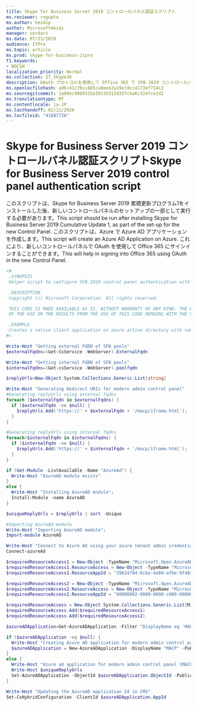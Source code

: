 ```yaml
---
title: Skype for Business Server 2019 コントロールパネル認証スクリプト
ms.reviewer: rogupta
ms.author: heidip
author: MicrosoftHeidi
manager: serdars
ms.date: 07/23/2019
audience: ITPro
ms.topic: article
ms.prod: skype-for-business-itpro
f1.keywords:
- NOCSH
localization_priority: Normal
ms.collection: IT_Skype16
description: OAuth プロトコルを使用して Office 365 で SFB 2019 コントロールパネル認証を構成するヘルパースクリプト。
ms.openlocfilehash: ad6c41c70cc885ca8eee2a19e7dcc4173ef714c2
ms.sourcegitcommit: 1a08ec9069332e19135312d35fc6a6c3247ce2d2
ms.translationtype: MT
ms.contentlocale: ja-JP
ms.lasthandoff: 02/11/2020
ms.locfileid: "41887726"
---
```

# <a name="skype-for-business-server-2019-control-panel-authentication-script"></a><span data-ttu-id="9547b-103">Skype for Business Server 2019 コントロールパネル認証スクリプト</span><span class="sxs-lookup"><span data-stu-id="9547b-103">Skype for Business Server 2019 control panel authentication script</span></span>

<span data-ttu-id="9547b-104">このスクリプトは、Skype for Business Server 2019 累積更新プログラム1をインストールした後、新しいコントロールパネルのセットアップの一部として実行する必要があります。</span><span class="sxs-lookup"><span data-stu-id="9547b-104">This script should be run after installing Skype for Business Server 2019 Cumulative Update 1, as part of the set-up for the new Control Panel.</span></span> <span data-ttu-id="9547b-105">このスクリプトは、Azure で Azure AD アプリケーションを作成します。</span><span class="sxs-lookup"><span data-stu-id="9547b-105">This script will create an Azure AD Application on Azure.</span></span> <span data-ttu-id="9547b-106">これにより、新しいコントロールパネルで OAuth を使用して Office 365 にサインインすることができます。</span><span class="sxs-lookup"><span data-stu-id="9547b-106">This will help in signing into Office 365 using OAuth in the new Control Panel.</span></span>

```powershell
<#
 .SYNOPSIS
 Helper script to configure SFB 2019 control panel authentication with Office 365 via OAuth protocol.

 .DESCRIPTION
 Copyright (c) Microsoft Corporation. All rights reserved.

 THIS CODE IS MADE AVAILABLE AS IS, WITHOUT WARRANTY OF ANY KIND. THE ENTIRE RISK
 OF THE USE OR THE RESULTS FROM THE USE OF THIS CODE REMAINS WITH THE USER.

 .EXAMPLE
 Creates a native client application on azure active directory with name "MACP"
#>

Write-Host "Getting external FQDN of SFB pools"
$externalFqdns=(Get-CsService -WebServer).ExternalFqdn

Write-Host "Getting internal FQDN of SFB pools"
$internalFqdns=(Get-csService -WebServer).poolfqdn

$replyUrls=New-Object System.Collections.Generic.List[string]

Write-Host "Generating Redirect URIs for modern admin control panel"
#Generating replyUrls using external fqdns
foreach ($externalFqdn in $externalFqdns) {
  if ($externalFqdn -ne $null) {
    $replyUrls.Add('https://' + $externalFqdn + '/macp/iframe.html');
  }
}

#Generating replyUrls using internal fqdns
foreach($internalFqdn in $internalFqdns) {
  if ($internalFqdn -ne $null) {
    $replyUrls.Add('https://' + $internalFqdn + '/macp/iframe.html');
  }
}

if (Get-Module -ListAvailable -Name "AzureAd") {
  Write-Host "AzureAD module exists"
}
else {
  Write-Host "Installing AzureAD module";
  Install-Module -name AzureAD
}

$uniqueReplyUrls = $replyUrls | sort -Unique

#Importing AzureAd module
Write-Host "Importing AzureAD module";
Import-module AzureAD

Write-Host "Connect to Azure AD using your azure tenant admin credentials"
Connect-azureAd

$requiredResourceAccess1 = New-Object -TypeName "Microsoft.Open.AzureAD.Model.RequiredResourceAccess"
$requiredResourceAccess1.ResourceAccess = New-Object -TypeName "Microsoft.Open.AzureAD.Model.ResourceAccess" -ArgumentList "921df259-ef26-44e6-b99e-69e13226d635","Scope"
$requiredResourceAccess1.ResourceAppId = "39624784-6cbe-4a60-afbe-9f46d10fdb27"

$requiredResourceAccess2 = New-Object -TypeName "Microsoft.Open.AzureAD.Model.RequiredResourceAccess"
$requiredResourceAccess2.ResourceAccess = New-Object -TypeName "Microsoft.Open.AzureAD.Model.ResourceAccess" -ArgumentList "311a71cc-e848-46a1-bdf8-97ff7156d8e6","Scope"
$requiredResourceAccess2.ResourceAppId = "00000002-0000-0000-c000-000000000000"

$requiredResourceAccess = New-Object System.Collections.Generic.List[Microsoft.Open.AzureAD.Model.RequiredResourceAccess]
$requiredResourceAccess.Add($requiredResourceAccess1)
$requiredResourceAccess.Add($requiredResourceAccess2)

$azureADApplication=Get-AzureADApplication -Filter "DisplayName eq 'MACP'"

if ($azureADApplication -eq $null) {
  Write-Host "Creating Azure AD application for modern admin control panel (MACP)"
  $azureADApplication = New-AzureADApplication -DisplayName "MACP" -PublicClient $true -Oauth2AllowImplicitFlow $true -ReplyUrls $uniqueReplyUrls -RequiredResourceAccess $requiredResourceAccess
}
else {
  Write-Host "Azure ad application for modern admin control panel (MACP) already exists with displayName: " $azureADApplication.DisplayName ". Updating the properties"
  Write-Host $uniqueReplyUrls
  Set-AzureADApplication -ObjectId $azureADApplication.ObjectId -PublicClient $true -Oauth2AllowImplicitFlow $true -ReplyUrls $uniqueReplyUrls
}

Write-Host "Updating the AzureAD application Id in CMS"
Set-CsHybridConfiguration -ClientId $azureADApplication.AppId
```
